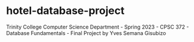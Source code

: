 # hotel-database-project
Trinity College Computer Science Department - Spring 2023 - CPSC 372 - Database Fundamentals - Final Project by Yves Semana Gisubizo
